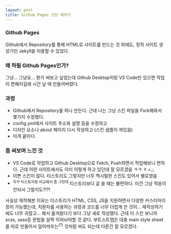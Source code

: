 ```yaml
---
layout: post
title: Github Pages 간단 제작기
---
```


### Github Pages
Github에서 Repository를 통해 HTML로 사이트를 만드는 것 외에도, 정적 사이트 생성기인 Jekyll을 이용할 수 있었다.
&nbsp;

### 왜 하필 Github Pages인가?
그냥... 그냥요... 뭔가 써보고 싶었는데 Github Desktop이랑 VS Code만 있으면 작업이 편해지길래 시간 날 때 만들어버렸다.
&nbsp;

### 과정 
* Github에서 Repository를 하나 만든다. 근데 나는 그냥 스킨 파일을 Fork해와서 몇가지 수정했다.
* config.yml에서 사이트 주소와 설명 등을 수정하고
* 디자인 요소나 about 페이지 다시 작성하고 (스킨 샘플이 껴있음)
* 이게 끝이다.
&nbsp;

### 좀 써보며 느낀 것
* VS Code로 작업하고 Github Desktop으로 Fetch, Push하면서 작업해보니 편하다. 근데 어떤 사이트에서도 이미 이렇게 하고 있던데 잘 모르겠음 ㅋㅋ ㅈㅅ;;
* 이쁜 스킨이 많다. 티스토리도 그렇지만 너무 맥시멀한 스킨도 있어서 별로였음
* <sup>자꾸 티스토리랑 비교해서 좀 그런데</sup> 티스토리보다 글 쓸 때는 불편하다. 이건 그냥 적응이 안되서 그럴지도?!?!
&nbsp;

사실상 제작해본 이유는 티스토리가 HTML, CSS, JS을 지원하면서 다양한 커스터마이징이 가능했는데, 치환자를 사용하는 과정과 코드를 너무 더럽게 쓴 것이... 재작성하기에도 너무 귀찮고... 해서 옮겨왔다기 보다 그냥 새로 작성했다. 근데 이 스킨 보니까 scss, sass등 문법을 살짝 익혀놔야할 것 같다. 부트스트랩은 대충 main style sheet를 따로 만들어서 덮어씌우는<sup>(?)</sup> 것처럼 써도 되는데 다른건 잘 모르겠다.
